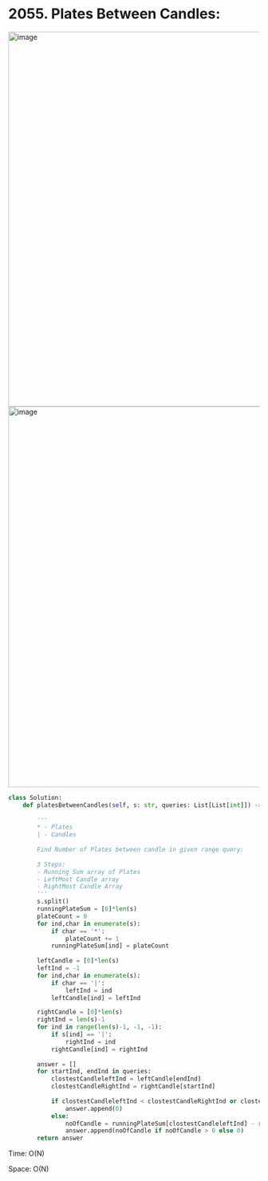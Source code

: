 # 2055. Plates Between Candles:

<img width="752" alt="image" src="https://user-images.githubusercontent.com/35987583/185781342-ac945285-1da2-4bb4-8d43-b7b79b117d16.png">
<img width="764" alt="image" src="https://user-images.githubusercontent.com/35987583/185781346-595a5300-9830-4ed9-bcec-d55b0d77a519.png">


```python
class Solution:
    def platesBetweenCandles(self, s: str, queries: List[List[int]]) -> List[int]:
        
        '''
        * - Plates
        | - Candles
        
        Find Number of Plates between candle in given range query:
        
        3 Steps:
        - Running Sum array of Plates
        - LeftMost Candle array
        - RightMost Candle Array
        '''
        s.split()
        runningPlateSum = [0]*len(s)
        plateCount = 0
        for ind,char in enumerate(s):
            if char == '*':
                plateCount += 1
            runningPlateSum[ind] = plateCount
            
        leftCandle = [0]*len(s)
        leftInd = -1
        for ind,char in enumerate(s):
            if char == '|':
                leftInd = ind
            leftCandle[ind] = leftInd

        rightCandle = [0]*len(s)
        rightInd = len(s)-1
        for ind in range(len(s)-1, -1, -1):
            if s[ind] == '|':
                rightInd = ind
            rightCandle[ind] = rightInd
            
        answer = []
        for startInd, endInd in queries:
            clostestCandleleftInd = leftCandle[endInd]
            clostestCandleRightInd = rightCandle[startInd]
            
            if clostestCandleleftInd < clostestCandleRightInd or clostestCandleRightInd == -1 or clostestCandleleftInd == -1:
                answer.append(0)
            else:
                noOfCandle = runningPlateSum[clostestCandleleftInd] - runningPlateSum[clostestCandleRightInd]
                answer.append(noOfCandle if noOfCandle > 0 else 0)
        return answer
```

Time: O(N)

Space: O(N)

